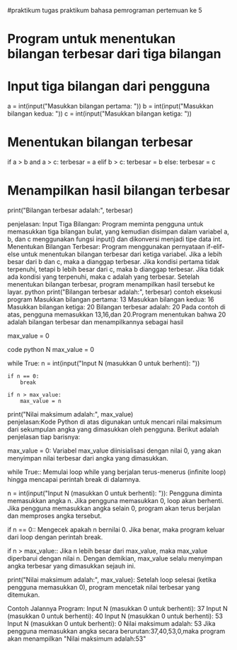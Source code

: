 #praktikum
tugas praktikum bahasa pemrograman pertemuan ke 5
# Program untuk menentukan bilangan terbesar dari tiga bilangan

# Input tiga bilangan dari pengguna
a = int(input("Masukkan bilangan pertama: "))
b = int(input("Masukkan bilangan kedua: "))
c = int(input("Masukkan bilangan ketiga: "))

# Menentukan bilangan terbesar
if a > b and a > c:
    terbesar = a
elif b > c:
    terbesar = b
else:
    terbesar = c

# Menampilkan hasil bilangan terbesar
print("Bilangan terbesar adalah:", terbesar)

  penjelasan:
Input Tiga Bilangan:
Program meminta pengguna untuk memasukkan tiga bilangan bulat, yang kemudian disimpan dalam variabel a, b, dan c menggunakan fungsi input() dan dikonversi menjadi tipe data int.
Menentukan Bilangan Terbesar:
Program menggunakan pernyataan if-elif-else untuk menentukan bilangan terbesar dari ketiga variabel.
Jika a lebih besar dari b dan c, maka a dianggap terbesar.
Jika kondisi pertama tidak terpenuhi, tetapi b lebih besar dari c, maka b dianggap terbesar.
Jika tidak ada kondisi yang terpenuhi, maka c adalah yang terbesar.
Setelah menentukan bilangan terbesar, program menampilkan hasil tersebut ke layar.
python
print("Bilangan terbesar adalah:", terbesar)
contoh eksekusi program
Masukkan bilangan pertama: 13
Masukkan bilangan kedua: 16
Masukkan bilangan ketiga: 20
Bilangan terbesar adalah: 20
Pada contoh di atas, pengguna memasukkan 13,16,dan 20.Program menentukan bahwa 20 adalah bilangan terbesar dan menampilkannya sebagai hasil

max_value = 0

code python N
  max_value = 0

while True:
    n = int(input("Input N (masukkan 0 untuk berhenti): "))
    
    if n == 0:
        break
        
    if n > max_value:
        max_value = n

print("Nilai maksimum adalah:", max_value)  
penjelasan:Kode Python di atas digunakan untuk mencari nilai maksimum dari sekumpulan angka yang dimasukkan oleh pengguna. Berikut adalah penjelasan tiap barisnya:

max_value = 0: Variabel max_value diinisialisasi dengan nilai 0, yang akan menyimpan nilai terbesar dari angka yang dimasukkan.

while True:: Memulai loop while yang berjalan terus-menerus (infinite loop) hingga mencapai perintah break di dalamnya.

n = int(input("Input N (masukkan 0 untuk berhenti): ")): Pengguna diminta memasukkan angka n. Jika pengguna memasukkan 0, loop akan berhenti. Jika pengguna memasukkan angka selain 0, program akan terus berjalan dan memproses angka tersebut.

if n == 0:: Mengecek apakah n bernilai 0. Jika benar, maka program keluar dari loop dengan perintah break.

if n > max_value:: Jika n lebih besar dari max_value, maka max_value diperbarui dengan nilai n. Dengan demikian, max_value selalu menyimpan angka terbesar yang dimasukkan sejauh ini.

print("Nilai maksimum adalah:", max_value): Setelah loop selesai (ketika pengguna memasukkan 0), program mencetak nilai terbesar yang ditemukan.

Contoh Jalannya Program:
Input N (masukkan 0 untuk berhenti): 37
Input N (masukkan 0 untuk berhenti): 40
Input N (masukkan 0 untuk berhenti): 53
Input N (masukkan 0 untuk berhenti): 0
Nilai maksimum adalah: 53
Jika pengguna memasukkan angka secara berurutan:37,40,53,0,maka program akan menampilkan "Nilai maksimum adalah:53"
